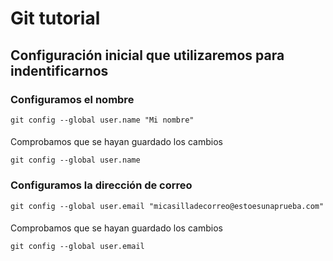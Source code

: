 # Git tutorial

## Configuración inicial que utilizaremos para indentificarnos

### Configuramos el nombre

```
git config --global user.name "Mi nombre"
```

####
Comprobamos que se hayan guardado los cambios

```
git config --global user.name
```

### Configuramos la dirección de correo

```
git config --global user.email "micasilladecorreo@estoesunaprueba.com"
```

####
Comprobamos que se hayan guardado los cambios

```
git config --global user.email
```
